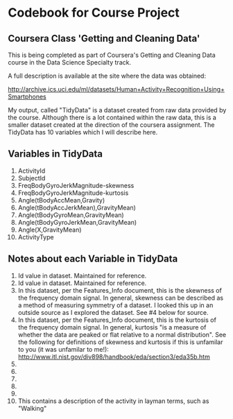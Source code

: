 Codebook for Course Project
========================================
Coursera Class 'Getting and Cleaning Data'
----------------------------------------

This is being completed as part of Coursera's Getting and Cleaning Data course in the Data Science Specialty track.

A full description is available at the site where the data was obtained: 

http://archive.ics.uci.edu/ml/datasets/Human+Activity+Recognition+Using+Smartphones 

My output, called "TidyData" is a dataset created from raw data provided by the course. Although there is a lot contained within the raw data, this is a smaller dataset created at the direction of the coursera assignment. The TidyData has 10 variables which I will describe here.

Variables in TidyData
------------------------

1. ActivityId
2. SubjectId
3. FreqBodyGyroJerkMagnitude-skewness
4. FreqBodyGyroJerkMagnitude-kurtosis
5. Angle(tBodyAccMean,Gravity)
6. Angle(tBodyAccJerkMean),GravityMean)
7. Angle(tBodyGyroMean,GravityMean)
8. Angle(tBodyGyroJerkMean,GravityMean)
9. Angle(X,GravityMean)
10. ActivityType


Notes about each Variable in TidyData
------------------------------

1. Id value in dataset. Maintained for reference.
2. Id value in dataset. Maintained for reference.
3. In this dataset, per the Features_Info document, this is the skewness of the frequency domain signal. In general, skewness can be described as a method of measuring symmetry of a dataset. I looked this up in an outside source as I explored the dataset. See #4 below for source.
4. In this dataset, per the Features_Info document, this is the kurtosis of the frequency domain signal. In general, kurtosis "is a measure of whether the data are peaked or flat relative to a normal distribution". See the following for definitions of skewness and kurtosis if this is unfamilar to you (it was unfamilar to me!): http://www.itl.nist.gov/div898/handbook/eda/section3/eda35b.htm
5.
6.
7.
8.
9.
10. This contains a description of the activity in layman terms, such as "Walking"